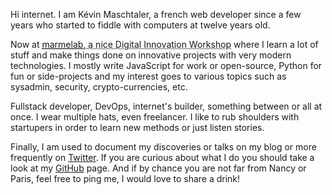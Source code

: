 Hi internet.
I am Kévin Maschtaler, a french web developer since a few years who started to fiddle with computers at twelve years old.

Now at <acronym title="We are recruiting!">[marmelab](http://www.marmelab.com), a nice Digital Innovation Workshop</acronym> where I learn a lot of stuff and make things done on innovative projects with very modern technologies. I mostly write JavaScript for work or open-source, Python for fun or side-projects and my interest goes to various topics such as sysadmin, security, crypto-currencies, etc.

Fullstack developer, DevOps, internet's builder, something between or all at once. I wear multiple hats, even freelancer. I like to rub shoulders with startupers in order to learn new methods or just listen stories.

Finally, I am used to document my discoveries or talks on my blog or more frequently on <a href="https://twitter.com/{{ site.twitter }}">Twitter</a>. If you are curious about what I do you should take a look at my <a href="https://github.com/{{ site.github }}">GitHub</a> page. And if by chance you are not far from Nancy or Paris, feel free to ping me, I would love to share a drink!
